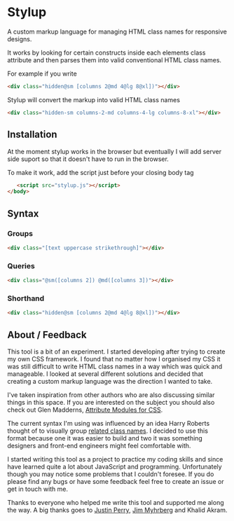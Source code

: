 Stylup
======

A custom markup language for managing HTML class names for responsive designs.

It works by looking for certain constructs inside each elements class attribute and then parses them into valid conventional HTML class names.

For example if you write

```html
<div class="hidden@sm [columns 2@md 4@lg 8@xl])"></div>
```

Stylup will convert the markup into valid HTML class names

```html
<div class="hidden-sm columns-2-md columns-4-lg columns-8-xl"></div>
```

## Installation

At the moment stylup works in the browser but eventually I will add server side suport so that it doesn't have to run in the browser.

To make it work, add the script just before your closing body tag

```html
   <script src="stylup.js"></script>
</body>
```
## Syntax

### Groups

```html
<div class="[text uppercase strikethrough]"></div>
```

### Queries

```html
<div class="@sm([columns 2]) @md([columns 3])"></div>
```

### Shorthand

```html
<div class="hidden@sm [columns 2@md 4@lg 8@xl])"></div>
```

## About / Feedback

This tool is a bit of an experiment. I started developing after trying to create my own CSS framework. I found that no matter how I organised my CSS it was still difficult to write HTML class names in a way which was quick and manageable. I looked at several different solutions and decided that creating a custom markup language was the direction I wanted to take.

I've taken inspiration from other authors who are also discussing similar things in this space. If you are interested on the subject you should also check out Glen Madderns, [Attribute Modules for CSS](http://glenmaddern.com/articles/introducing-am-css).

The current syntax I'm using was influenced by an idea Harry Roberts thought of to visually group [related class names](http://csswizardry.com/2014/05/grouping-related-classes-in-your-markup/). I decided to use this format because one it was easier to build and two it was something designers and front-end engineers might feel comfortable with.

I started writing this tool as a project to practice my coding skills and since have learned quite a lot about JavaScript and programming. Unfortunately though you may notice some problems that I couldn't foresee. If you do please find any bugs or have some feedback feel free to create an issue or get in touch with me.

Thanks to everyone who helped me write this tool and supported me along the way. A big thanks goes to [Justin Perry](https://github.com/ourmaninamsterdam), [Jim Myhrberg](https://github.com/jimeh) and Khalid Akram.
